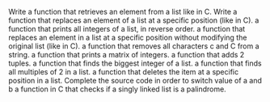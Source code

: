 Write a function that retrieves an element from a list like in C.
Write a function that replaces an element of a list at a specific position (like in C).
 a function that prints all integers of a list, in reverse order.
a function that replaces an element in a list at a specific position without modifying the original list (like in C).
 a function that removes all characters c and C from a string.
a function that prints a matrix of integers.
 a function that adds 2 tuples.
a function that finds the biggest integer of a list.
 a function that finds all multiples of 2 in a list.
 a function that deletes the item at a specific position in a list.
Complete the source code in order to switch value of a and b
a function in C that checks if a singly linked list is a palindrome.

